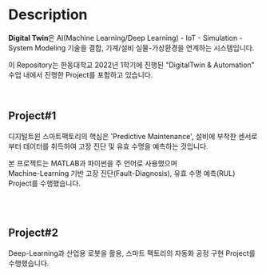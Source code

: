 # Description

**Digital Twin**은 AI(Machine Learning/Deep Learning) - IoT - Simulation - System Modeling 기술을 결합, 기계/설비 실물-가상환경을 연계하는 시스템입니다. <br/>

이 Repository는 한동대학교 2022년 1학기에 진행된 "DigitalTwin & Automation" 수업 내에서 진행한 Project를 포함하고 있습니다.

<br/>

## Project#1

디지털트윈 스마트팩토리의 핵심은 'Predictive Maintenance', 설비에 부착한 센서로부터 데이터를 취득하여 고장 진단 및 유효 수명을 예측하는 것입니다.

본 프로젝트는 MATLAB과 파이썬을 주 언어로 사용했으며 <br/>
Machine-Learning 기반 고장 진단(Fault-Diagnosis), 유효 수명 예측(RUL) Project를 수행했습니다.

<br/><br/>

## Project#2

Deep-Learning과 산업용 로봇을 활용, 스마트 팩토리의 자동화 공정 구현 Project를 수행했습니다.
